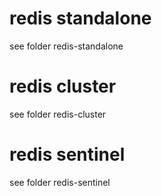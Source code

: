 # redis standalone

see folder redis-standalone

# redis cluster

see folder redis-cluster

# redis sentinel

see folder redis-sentinel
